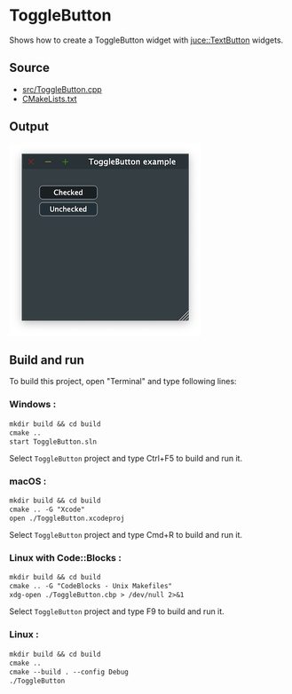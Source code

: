 # ToggleButton

Shows how to create a ToggleButton widget with [juce::TextButton](https://docs.juce.com/master/classTextButton.html) widgets.

## Source

* [src/ToggleButton.cpp](src/ToggleButton.cpp)
* [CMakeLists.txt](CMakeLists.txt)

## Output

![output](../../../docs/Pictures/ToggleButton.png)

## Build and run

To build this project, open "Terminal" and type following lines:

### Windows :

``` shell
mkdir build && cd build
cmake .. 
start ToggleButton.sln
```

Select `ToggleButton` project and type Ctrl+F5 to build and run it.

### macOS :

``` shell
mkdir build && cd build
cmake .. -G "Xcode"
open ./ToggleButton.xcodeproj
```

Select `ToggleButton` project and type Cmd+R to build and run it.

### Linux with Code::Blocks :

``` shell
mkdir build && cd build
cmake .. -G "CodeBlocks - Unix Makefiles"
xdg-open ./ToggleButton.cbp > /dev/null 2>&1
```

Select `ToggleButton` project and type F9 to build and run it.

### Linux :

``` shell
mkdir build && cd build
cmake .. 
cmake --build . --config Debug
./ToggleButton
```
